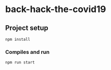 # back-hack-the-covid19

## Project setup
```
npm install
```

### Compiles and run
```
npm run start
```

